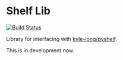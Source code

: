 Shelf Lib
=========

[![Build Status](https://travis-ci.org/quantumew/mustache-cli.svg?branch=master)](https://travis-ci.org/quantumew/mustache-cli)

Library for interfacing with [kyle-long/pyshelf](https://github.com/kyle-long/pyshelf).

This is in development now.

